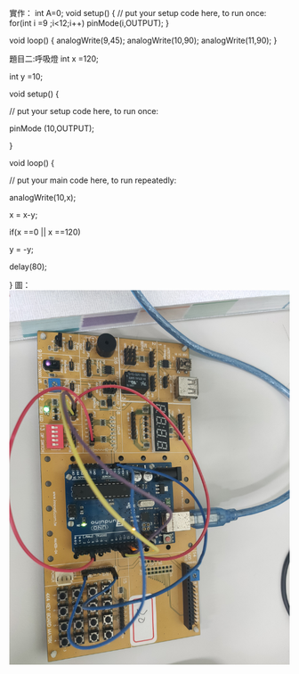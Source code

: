 實作：
int A=0;
void setup() {
  // put your setup code here, to run once:
  for(int i =9 ;i<12;i++)
  pinMode(i,OUTPUT);
}

void loop() {
 analogWrite(9,45);
 analogWrite(10,90);
 analogWrite(11,90);
}


題目二:呼吸燈
int x =120;

int y =10;

void setup() {

  // put your setup code here, to run once:

  pinMode (10,OUTPUT);

}

void loop() {

  // put your main code here, to run repeatedly:

   analogWrite(10,x);

   x = x-y;

   if(x ==0 || x ==120)

   y = -y;

   delay(80);

   }
   圖：![image](https://github.com/EN-PEN/RGB/blob/master/IMG20200929132851.jpg)
   

  

